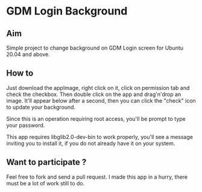 # GDM Login Background

## Aim
Simple project to change background on GDM Login screen for Ubuntu 20.04 and above.


## How to
Just download the appImage, right click on it, click on permission tab and check the checkbox.
Then double click on the app and drag'n'drop an image.
It'll appear below after a second, then you can click the "check" icon to update your background.

Since this is an operation requiring root access, you'll be prompt to type your password.

This app requires libglib2.0-dev-bin to work properly, you'll see a message inviting you to install it, if you do not already have it on your system.


## Want to participate ?
Feel free to fork and send a pull request.
I made this app in a hurry, there must be a lot of work still to do.
